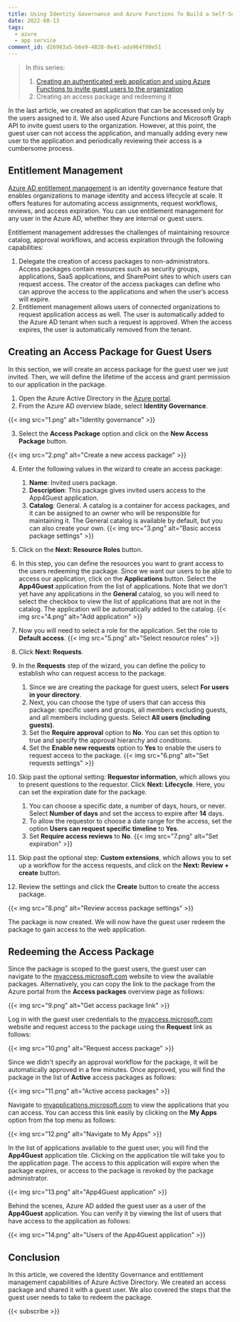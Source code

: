 ```yaml
---
title: Using Identity Governance and Azure Functions To Build a Self-Service Application Access Management Solution - Part 2
date: 2022-08-13
tags:
  - azure
  - app service
comment_id: d26983a5-b6e9-4828-8e41-ada964f00e51
---
```


> In this series:
>
> 1. [Creating an authenticated web application and using Azure Functions to invite guest users to the organization](/post/using-identity-governance-and-azure-functions-to-build-a-self-service-application-access-management-solution-part-1/)
> 2. Creating an access package and redeeming it

In the last article, we created an application that can be accessed only by the users assigned to it. We also used Azure Functions and Microsoft Graph API to invite guest users to the organization. However, at this point, the guest user can not access the application, and manually adding every new user to the application and periodically reviewing their access is a cumbersome process.

## Entitlement Management

[Azure AD entitlement management](https://docs.microsoft.com/en-us/azure/active-directory/governance/entitlement-management-overview) is an identity governance feature that enables organizations to manage identity and access lifecycle at scale. It offers features for automating access assignments, request workflows, reviews, and access expiration. You can use entitlement management for any user in the Azure AD, whether they are internal or guest users.

Entitlement management addresses the challenges of maintaining resource catalog, approval workflows, and access expiration through the following capabilities:

1. Delegate the creation of access packages to non-administrators. Access packages contain resources such as security groups, applications, SaaS applications, and SharePoint sites to which users can request access. The creator of the access packages can define who can approve the access to the applications and when the user’s access will expire.
2. Entitlement management allows users of connected organizations to request application access as well. The user is automatically added to the Azure AD tenant when such a request is approved. When the access expires, the user is automatically removed from the tenant.

## Creating an Access Package for Guest Users

In this section, we will create an access package for the guest user we just invited. Then, we will define the lifetime of the access and grant permission to our application in the package.

1. Open the Azure Active Directory in the [Azure portal](https://portal.azure.com/).
2. From the Azure AD overview blade, select **Identity Governance**.

{{< img src="1.png" alt="Identity governance" >}}

3. Select the **Access Package** option and click on the **New Access Package** button.

{{< img src="2.png" alt="Create a new access package" >}}

4. Enter the following values in the wizard to create an access package:

   1. **Name**: Invited users package.
   2. **Description**: This package gives invited users access to the App4Guest application.
   3. **Catalog**: General. A catalog is a container for access packages, and it can be assigned to an owner who will be responsible for maintaining it. The General catalog is available by default, but you can also create your own.
      {{< img src="3.png" alt="Basic access package settings" >}}

5. Click on the **Next: Resource Roles** button.
6. In this step, you can define the resources you want to grant access to the users redeeming the package. Since we want our users to be able to access our application, click on the **Applications** button. Select the **App4Guest** application from the list of applications. Note that we don't yet have any applications in the **General** catalog, so you will need to select the checkbox to view the list of applications that are not in the catalog. The application will be automatically added to the catalog.
   {{< img src="4.png" alt="Add application" >}}

7. Now you will need to select a role for the application. Set the role to **Default access**.
   {{< img src="5.png" alt="Select resource roles" >}}

8. Click **Next: Requests**.

9. In the **Requests** step of the wizard, you can define the policy to establish who can request access to the package.

   1. Since we are creating the package for guest users, select **For users in your directory**.
   2. Next, you can choose the type of users that can access this package: specific users and groups, all members excluding guests, and all members including guests. Select **All users (including guests)**.
   3. Set the **Require approval** option to **No**. You can set this option to true and specify the approval hierarchy and conditions.
   4. Set the **Enable new requests** option to **Yes** to enable the users to request access to the package.
      {{< img src="6.png" alt="Set requests settings" >}}

10. Skip past the optional setting: **Requestor information**, which allows you to present questions to the requestor. Click **Next: Lifecycle**. Here, you can set the expiration date for the package.

    1. You can choose a specific date, a number of days, hours, or never. Select **Number of days** and set the access to expire after **14** days.
    2. To allow the requestor to choose a date range for the access, set the option **Users can request specific timeline** to **Yes**.
    3. Set **Require access reviews** to **No**.
       {{< img src="7.png" alt="Set expiration" >}}

11. Skip past the optional step: **Custom extensions**, which allows you to set up a workflow for the access requests, and click on the **Next: Review + create** button.
12. Review the settings and click the **Create** button to create the access package.

{{< img src="8.png" alt="Review access package settings" >}}

The package is now created. We will now have the guest user redeem the package to gain access to the web application.

## Redeeming the Access Package

Since the package is scoped to the guest users, the guest user can navigate to the [myaccess.microsoft.com](https://myaccess.microsoft.com/) website to view the available packages. Alternatively, you can copy the link to the package from the Azure portal from the **Access packages** overview page as follows:

{{< img src="9.png" alt="Get access package link" >}}

Log in with the guest user credentials to the [myaccess.microsoft.com](https://myaccess.microsoft.com/) website and request access to the package using the **Request** link as follows:

{{< img src="10.png" alt="Request access package" >}}

Since we didn't specify an approval workflow for the package, it will be automatically approved in a few minutes. Once approved, you will find the package in the list of **Active** access packages as follows:

{{< img src="11.png" alt="Active access packages" >}}

Navigate to [myapplications.microsoft.com](https://myapplications.microsoft.com/) to view the applications that you can access. You can access this link easily by clicking on the **My Apps** option from the top menu as follows:

{{< img src="12.png" alt="Navigate to My Apps" >}}

In the list of applications available to the guest user, you will find the **App4Guest** application tile. Clicking on the application tile will take you to the application page. The access to this application will expire when the package expires, or access to the package is revoked by the package administrator.

{{< img src="13.png" alt="App4Guest application" >}}

Behind the scenes, Azure AD added the guest user as a user of the **App4Guest** application. You can verify it by viewing the list of users that have access to the application as follows:

{{< img src="14.png" alt="Users of the App4Guest application" >}}

## Conclusion

In this article, we covered the Identity Governance and entitlement management capabilities of Azure Active Directory. We created an access package and shared it with a guest user. We also covered the steps that the guest user needs to take to redeem the package.

{{< subscribe >}}
